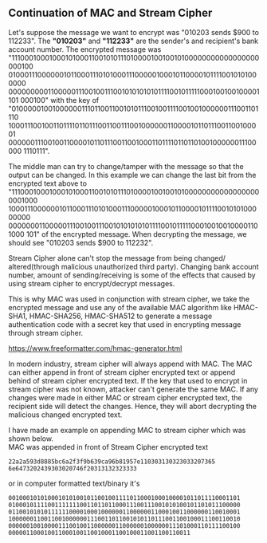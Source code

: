 ## Continuation of MAC and Stream Cipher
Let's suppose the message we want to encrypt was "010203 sends $900
to 112233". The **"010203"** and **"112233"** are the sender's and
recipient's bank account number. The encrypted message was
"111000100010001010001100101011101000010010010100000000000000000000100
0100011100000010110001110101000111000001000101100001011110010101000000
0000000001100000111001001110010101010101111001011111000100100100001101
000100"
with the key of
"010000010010000001110110011001010111001001111001001000000111001101110
1000111001001101111011011100110011100100000011000010110111001100100001
0000001110010011000010110111001100100011011110110110100100000011100000
1110111".

The middle man can try to change/tamper with the message so that
the output can be changed. In this example we can change the last
bit from the encrypted text above to
"1110001000100010100011001010111010000100100101000000000000000000001000
10001110000001011000111010100011100000100010110000101111001010100000000
00000001100000111001001110010101010101111001011111000100100100001101000
101"
of the encrypted message. When decrypting the message, we should
see "010203 sends $900 to 112232".

Stream Cipher alone can't stop the message from being changed/
altered(through malicious unauthorized third party). Changing
bank account number, amount of sending/receiving is some of the
effects that caused by using stream cipher to encrypt/decrypt
messages.

This is why MAC was used in conjunction with stream cipher,
we take the encrypted message and use any of the available MAC
algorithm like HMAC-SHA1, HMAC-SHA256, HMAC-SHA512 to generate
a message authentication code with a secret key that used in
encrypting message through stream cipher.

https://www.freeformatter.com/hmac-generator.html

In modern industry, stream cipher will always append with MAC.
The MAC can either append in front of stream cipher encrypted text
or append behind of stream cipher encrypted text. If the key that
used to encrypt in stream cipher was not known, attacker can't
generate the same MAC. If any changes were made in either MAC
or stream cipher encrypted text, the recipient side will detect
the changes. Hence, they will abort decrypting the malicious changed
encrypted text.

I have made an example on appending MAC to stream cipher which was
shown below.\
MAC was appended in front of Stream Cipher encrypted text
```
22a2a593d8885bc6a2f3f9b639ca96b81957e110303130323033207365
6e6473202439303020746f20313132323333
```
or in computer formatted text/binary it's
```
00100010101000101010010110010011110110001000100001011011110001101
01000101111001111111001101101100011100111001010100101101011100000
01100101010111111000010001000000110000001100010011000000110010001
10000001100110010000001110011011001010110111001100100011100110010
00000010010000111001001100000011000000100000011101000110111100100
000001100010011000100110010001100100011001100110011
```
